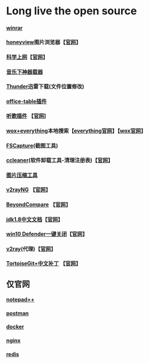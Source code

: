# Long live the open source
#### [winrar](https://github.com/phoenixtree2poplar/release-tools-v1/releases/tag/%E5%8E%8B%E7%BC%A9%E8%BD%AF%E4%BB%B6)
#### [honeyview](https://github.com/phoenixtree2poplar/release-tools-v1/releases/tag/%E5%9B%BE%E7%89%87%E6%B5%8F%E8%A7%88%E5%99%A8)图片浏览器【[官网](https://honeyview.en.softonic.com/)】
#### [科学上网](https://github.com/phoenixtree2poplar/release-tools-v1/releases/tag/%E5%BC%80%E6%BA%90%E7%BF%BB%E5%A2%99)【[官网](https://github.com/haotian-wang/google-access-helper)】
#### [音乐下神器载器](https://github.com/phoenixtree2poplar/release-tools-v1/releases/tag/%E9%9F%B3%E4%B9%90%E4%B8%8B%E8%BD%BD%E5%99%A8)
#### [Thunder](https://github.com/phoenixtree2poplar/release-tools-v1/releases/tag/%E8%BF%85%E9%9B%B7%E6%9C%80%E7%AE%80%E7%89%88)迅雷下载(文件位置修改)
#### [office-table插件](https://github.com/phoenixtree2poplar/release-tools-v1/releases/tag/office%E6%8F%92%E4%BB%B6)
#### [听歌插件](https://github.com/phoenixtree2poplar/release-tools-v1/releases/tag/listen1) 【[官网](https://github.com/listen1/listen1_chrome_extension)]
#### [wox+everything](https://github.com/phoenixtree2poplar/release-tools-v1/releases/tag/everything文件搜索-wox软件搜索)本地搜索【[everything官网](https://everything.en.softonic.com/)】【[wox官网](http://www.wox.one/)】
#### [FSCapture](https://github.com/phoenixtree2poplar/release-tools-v1/releases/tag/FSCapture)(截图工具)
#### [ccleaner](https://github.com/phoenixtree2poplar/release-tools-v2/releases/tag/ccleaner)(软件卸载工具-清理注册表)【[官网](https://www.ccleaner.com/)】
#### [图片压缩工具](https://github.com/phoenixtree2poplar/release-tools-v2/releases/tag/jpg)
#### [v2rayNG](https://github.com/phoenixtree2poplar/release-tools-v2/releases/tag/%E5%AE%89%E5%8D%93apk) 【[官网](https://github.com/2dust/v2rayNG/releases)】
#### [BeyondCompare](https://github.com/phoenixtree2poplar/release-tools-v2/releases/tag/%E6%96%87%E4%BB%B6%E5%AF%B9%E6%AF%944.2) 【[官网](http://www.scootersoftware.com/download.php)】
#### [jdk1.8中文文档](https://github.com/phoenixtree2poplar/release-tools-v2/releases/tag/%E4%B8%AD%E6%96%87%E6%96%87%E6%A1%A3)【[官网](https://docs.oracle.com/javase/8/docs/)】
#### [win10 Defender一键关闭](https://github.com/phoenixtree2poplar/release-tools-v2/releases/tag/关闭保护)【[官网](http://www.carrotchou.blog/27785.html)】
#### [v2ray](https://github.com/phoenixtree2poplar/release-tools-v2/releases/tag/v2rayN-Core)(代理)【[官网](https://github.com/v2ray/v2ray-core/releases)】
#### [TortoiseGit+中文补丁](https://github.com/phoenixtree2poplar/release-tools-v2/releases/tag/TortoiseGit%2B%E4%B8%AD%E6%96%87%E8%A1%A5%E4%B8%81) 【[官网](https://tortoisegit.org/download/)】
## 仅官网
#### [notepad++](https://notepad-plus.en.softonic.com/)
#### [postman](https://www.getpostman.com/)
#### [docker](https://hub.docker.com/editions/community/docker-ce-desktop-windows)
#### [nginx](http://nginx.org/en/download.html)
#### [redis](https://github.com/microsoftarchive/redis/releases)